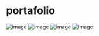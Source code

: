 # portafolio

![image](https://github.com/AlexGod05/portafolio/assets/56901230/2a267349-e585-47dc-be1d-e5a8e9efe845)
![image](https://github.com/AlexGod05/portafolio/assets/56901230/b34bbe99-fedf-47f4-a94d-076fd6d19aae)
![image](https://github.com/AlexGod05/portafolio/assets/56901230/591f9c2e-6dfd-4d16-bd07-427731784d05)
![image](https://github.com/AlexGod05/portafolio/assets/56901230/fcee7412-2254-4f11-94fb-a917c943d575)
